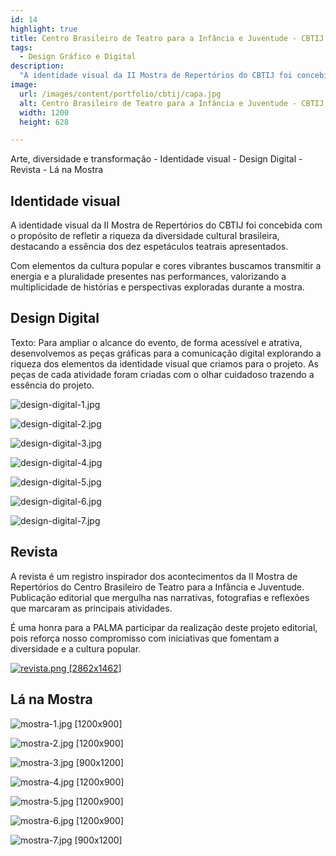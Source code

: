```yaml
---
id: 14
highlight: true
title: Centro Brasileiro de Teatro para a Infância e Juventude - CBTIJ
tags:
  - Design Gráfico e Digital
description:
  "A identidade visual da II Mostra de Repertórios do CBTIJ foi concebida com o propósito de refletir a riqueza da diversidade cultural brasileira, destacando a essência dos dez espetáculos teatrais apresentados."
image:
  url: /images/content/portfolio/cbtij/capa.jpg
  alt: Centro Brasileiro de Teatro para a Infância e Juventude - CBTIJ
  width: 1200
  height: 628

---
```


<Titulo/>

<Tags />

<IconeCompartilhar />

<ImagemPrincipal />

<Resumo>
Arte, diversidade e transformação
</Resumo>

<Toc>
- Identidade visual
- Design Digital
- Revista
- Lá na Mostra
</Toc>

## Identidade visual

A identidade visual da II Mostra de Repertórios do CBTIJ foi concebida com o propósito de refletir a riqueza da diversidade cultural brasileira, destacando a essência dos dez espetáculos teatrais apresentados.

Com elementos da cultura popular e cores vibrantes buscamos transmitir a energia e a pluralidade presentes nas performances, valorizando a multiplicidade de histórias e perspectivas exploradas durante a mostra.

## Design Digital

Texto: Para ampliar o alcance do evento, de forma acessível e atrativa, desenvolvemos as peças gráficas para a comunicação digital explorando a riqueza dos elementos da identidade visual que criamos para o projeto. As peças de cada atividade foram criadas com o olhar cuidadoso trazendo a essência do projeto.

<Carrossel>

![design-digital-1.jpg](/images/content/portfolio/cbtij/design-digital-1.jpg)

![design-digital-2.jpg](/images/content/portfolio/cbtij/design-digital-2.jpg)

![design-digital-3.jpg](/images/content/portfolio/cbtij/design-digital-3.jpg)

![design-digital-4.jpg](/images/content/portfolio/cbtij/design-digital-4.jpg)

![design-digital-5.jpg](/images/content/portfolio/cbtij/design-digital-5.jpg)

![design-digital-6.jpg](/images/content/portfolio/cbtij/design-digital-6.jpg)

![design-digital-7.jpg](/images/content/portfolio/cbtij/design-digital-7.jpg)

</Carrossel>

## Revista

A revista é um registro inspirador dos acontecimentos da II Mostra de Repertórios do Centro Brasileiro de Teatro para a Infância e Juventude. Publicação editorial que mergulha nas narrativas, fotografias e reflexões que marcaram as principais atividades.

É uma honra para a PALMA participar da realização deste projeto editorial, pois reforça nosso compromisso com iniciativas que fomentam a diversidade e a cultura popular.

[![revista.png [2862x1462]](/images/content/portfolio/cbtij/revista.png)](https://online.fliphtml5.com/xgmyw/jmha/#p=1)

## Lá na Mostra

<Galeria>

![mostra-1.jpg [1200x900] ](/images/content/portfolio/cbtij/mostra-1.jpg)

![mostra-2.jpg [1200x900] ](/images/content/portfolio/cbtij/mostra-2.jpg)

![mostra-3.jpg [900x1200] ](/images/content/portfolio/cbtij/mostra-3.jpg)

![mostra-4.jpg [1200x900] ](/images/content/portfolio/cbtij/mostra-4.jpg)

![mostra-5.jpg [1200x900] ](/images/content/portfolio/cbtij/mostra-5.jpg)

![mostra-6.jpg [1200x900] ](/images/content/portfolio/cbtij/mostra-6.jpg)

![mostra-7.jpg [900x1200] ](/images/content/portfolio/cbtij/mostra-7.jpg)

</Galeria>

<Espaco altura="40px" />
